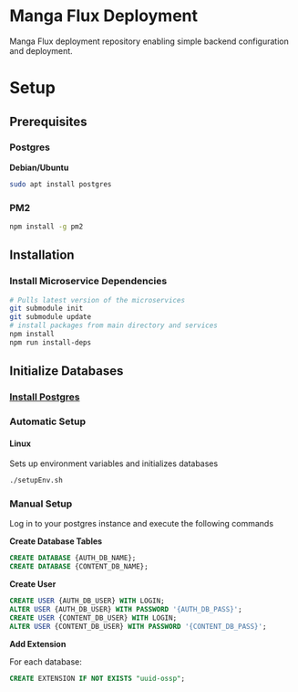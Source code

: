 # Manga Flux Deployment

Manga Flux deployment repository enabling simple backend configuration and deployment.

# Setup

## Prerequisites

### Postgres

**Debian/Ubuntu**

```sh
sudo apt install postgres
```

### PM2

```sh
npm install -g pm2
```

## Installation

### Install Microservice Dependencies

```sh
# Pulls latest version of the microservices
git submodule init
git submodule update
# install packages from main directory and services
npm install
npm run install-deps
```

## **Initialize Databases**

### [Install Postgres](https://www.w3schools.com/postgresql/postgresql_install.php)

### Automatic Setup

#### **Linux**

Sets up environment variables and initializes databases

```sh
./setupEnv.sh
```

### Manual Setup

Log in to your postgres instance and execute the following commands

**Create Database Tables**

```sql
CREATE DATABASE {AUTH_DB_NAME};
CREATE DATABASE {CONTENT_DB_NAME};
```

**Create User**

```sql
CREATE USER {AUTH_DB_USER} WITH LOGIN;
ALTER USER {AUTH_DB_USER} WITH PASSWORD '{AUTH_DB_PASS}';
CREATE USER {CONTENT_DB_USER} WITH LOGIN;
ALTER USER {CONTENT_DB_USER} WITH PASSWORD '{CONTENT_DB_PASS}';
```

**Add Extension**

For each database:

```sql
CREATE EXTENSION IF NOT EXISTS "uuid-ossp";
```
